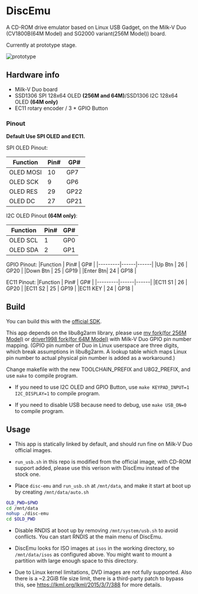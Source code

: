 # DiscEmu

A CD-ROM drive emulator based on Linux USB Gadget, on the Milk-V Duo (CV1800B(64M Model) and SG2000 variant(256M Model)) board.

Currently at prototype stage.

![prototype](img/prototype.jpg)

## Hardware info

- Milk-V Duo board
- SSD1306 SPI 128x64 OLED **(256M and 64M)**/SSD1306 I2C 128x64 OLED **(64M only)**
- EC11 rotary encoder / 3 * GPIO Button
### Pinout

**Default Use SPI OLED and EC11.**

SPI OLED Pinout: 

|Function | Pin# | GP#  |
|---------|------|------|
|OLED MOSI| 10   | GP7  |
|OLED SCK | 9    | GP6  |
|OLED RES | 29   | GP22 |
|OLED DC  | 27   | GP21 |

I2C OLED Pinout **(64M only)**: 

|Function | Pin# | GP#  |
|---------|------|------|
|OLED SCL | 1    | GP0  |
|OLED SDA | 2    | GP1  |

GPIO Pinout:
|Function | Pin# | GP#  |
|---------|------|------|
|Up Btn   | 26   | GP20 |
|Down Btn | 25   | GP19 |
|Enter Btn| 24   | GP18 |

EC11 Pinout:
|Function | Pin# | GP#  |
|---------|------|------|
|EC11 S1  | 26   | GP20 |
|EC11 S2  | 25   | GP19 |
|EC11 KEY | 24   | GP18 |


## Build

You can build this with the [official SDK](https://github.com/milkv-duo/host-tools).

This app depends on the libu8g2arm library, please use [my fork(for 256M Model)](https://github.com/slzkud/libu8g2arm-milkvduo-256m) or [driver1998 fork(for 64M Model)](https://github.com/driver1998/libu8g2arm-milkvduo) with Milk-V Duo GPIO pin number mapping. (GPIO pin number of Duo in Linux userspace are three digits, which break assumptions in libu8g2arm. A lookup table which maps Linux pin number to actual physical pin number is added as a workaround.) 

Change makefile with the new TOOLCHAIN_PREFIX and U8G2_PREFIX, and use ``make`` to compile program.

- If you need to use I2C OLED and GPIO Button, use ``make KEYPAD_INPUT=1 I2C_DISPLAY=1`` to compile program.

- If you need to disable USB because need to debug, use ``make USB_ON=0`` to compile program. 

## Usage

- This app is statically linked by default, and should run fine on Milk-V Duo official images. 

- `run_usb.sh` in this repo is modified from the official image, with CD-ROM support added, please use this verison with DiscEmu instead of the stock one.

- Place `disc-emu` and `run_usb.sh` at `/mnt/data`, and make it start at boot up by creating `/mnt/data/auto.sh`

```bash
OLD_PWD=$PWD
cd /mnt/data
nohup ./disc-emu
cd $OLD_PWD
```

- Disable RNDIS at boot up by removing `/mnt/system/usb.sh` to avoid conflicts. You can start RNDIS at the main menu of DiscEmu.

- DiscEmu looks for ISO images at `isos` in the working directory, so `/mnt/data/isos` as configured above. You might want to mount a partition with large enough space to this directory.

- Due to Linux kernel limitations, DVD images are not fully supported. Also there is a ~2.2GiB file size limit, there is a third-party patch to bypass this, see https://lkml.org/lkml/2015/3/7/388 for more details.


